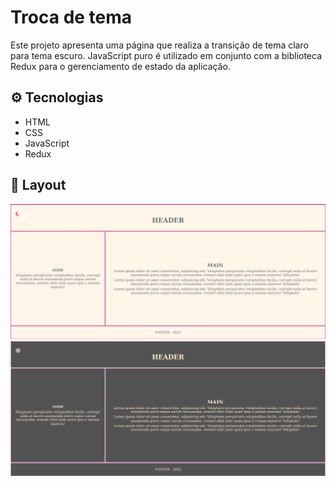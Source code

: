 # Troca de tema

Este projeto apresenta uma página que realiza a transição de tema claro para tema escuro. JavaScript puro é utilizado em conjunto com a biblioteca Redux para o gerenciamento de estado da aplicação.


##  :gear: Tecnologias

- HTML
- CSS
- JavaScript
- Redux

##  :art: Layout

![layout1](img/layout1.png)
![layout2](img/layout2.png)
